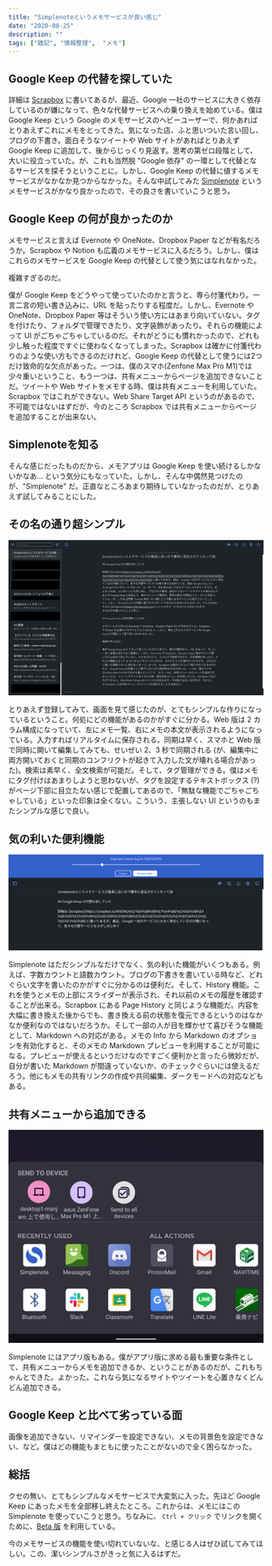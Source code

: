 ```yaml
---
title: "Simplenoteというメモサービスが良い感じ"
date: "2020-08-25"
description: ""
tags: ["雑記", "情報整理",  "メモ"]
--- 
```


## Google Keep の代替を探していた

詳細は [Scrapbox](https://scrapbox.io/MISONLN41/%E4%B8%80%E7%A4%BE%E3%81%AB%E4%BE%9D%E5%AD%98%E3%81%99%E3%82%8B%E3%81%AE%E3%82%92%E3%82%84%E3%82%81%E3%82%8B) に書いてあるが、最近、Google 一社のサービスに大きく依存しているのが嫌になって、色々な代替サービスへの乗り換えを始めている。僕は Google Keep という Google のメモサービスのヘビーユーザーで、何かあればとりあえずこれにメモをとってきた。気になった店、ふと思いついた言い回し、ブログの下書き。面白そうなツイートや Web サイトがあればとりあえず Google Keep に追加して、後からじっくり見返す。思考の第ゼロ段階として、大いに役立っていた。が、これも当然脱 "Google 依存" の一環として代替となるサービスを探そうということに。しかし、Google Keep の代替に値するメモサービスがなかなか見つからなかった。そんな中試してみた [Simplenote](https://simplenote.com/) というメモサービスがかなり良かったので、その良さを書いていこうと思う。

## Google Keep の何が良かったのか

メモサービスと言えば Evernote や OneNote、Dropbox Paper などが有名だろうか。Scrapbox や Notion も広義のメモサービスに入るだろう。しかし、僕はこれらのメモサービスを Google Keep の代替として使う気にはなれなかった。

複雑すぎるのだ。

僕が Google Keep をどうやって使っていたのかと言うと、専ら付箋代わり。一言二言の短い書き込みに、URL を貼ったりする程度だ。しかし、Evernote や OneNote、Dropbox Paper 等はそういう使い方にはあまり向いていない。タグを付けたり、フォルダで管理できたり、文字装飾があったり。それらの機能によって UI がごちゃごちゃしているのだ。それがどうにも慣れかったので、どれも少し触った程度ですぐに使わなくなってしまった。Scrapbox は確かに付箋代わりのような使い方もできるのだけれど、Google Keep の代替として使うには2つだけ致命的な欠点があった。一つは、僕のスマホ(Zenfone Max Pro M1)では少々重いということ、もう一つは、共有メニューからページを追加できないことだ。ツイートや Web サイトをメモする時、僕は共有メニューを利用していた。Scrapbox ではこれができない。Web Share Target API というのがあるので、不可能ではないはずだが、今のところ Scrapbox では共有メニューからページを追加することが出来ない。

## Simplenoteを知る

そんな感じだったものだから、メモアプリは Google Keep を使い続けるしかないかなあ... という気分にもなっていた。しかし、そんな中偶然見つけたのが、"Simplenote" だ。正直なところあまり期待していなかったのだが、とりあえず試してみることにした。

## その名の通り超シンプル

![Simplenote のトップページ](./simplenote-top.png)

とりあえず登録してみて、画面を見て感じたのが、とてもシンプルな作りになっているということ。何処にどの機能があるのかがすぐに分かる。Web 版は 2 カラム構成になっていて、左にメモ一覧、右にメモの本文が表示されるようになっている。入力すればリアルタイムに保存される。同期は早く、スマホと Web 版で同時に開いて編集してみても、せいぜい 2、3 秒で同期される (が、編集中に両方開いておくと同期のコンフリクトが起きて入力した文が壊れる場合があった)。検索は素早く、全文検索が可能だ。そして、タグ管理ができる。僕はメモにタグ付けはあまりしようと思わないが、タグを設定するテキストボックス (?) がページ下部に目立たない感じで配置してあるので、「無駄な機能でごちゃごちゃしている」といった印象は全くない。こういう、主張しない UI というのもまたシンプルな感じで良い。

## 気の利いた便利機能

![Simplenote の History 機能](./simplenote-history.png)

Simplenote はただシンプルなだけでなく、気の利いた機能がいくつもある。例えば、字数カウントと語数カウント。ブログの下書きを書いている時など、どれぐらい文字を書いたのかがすぐに分かるのは便利だ。そして、History 機能。これを使うとメモの上部にスライダーが表示され、それ以前のメモの履歴を確認することが出来る。Scrapbox にある Page History と同じような機能だ。内容を大幅に書き換えた後からでも、書き換える前の状態を復元できるというのはなかなか便利なのではないだろうか。そして一部の人が目を輝かせて喜びそうな機能として、Markdown への対応がある。メモの Info から Markdown のオプションを有効化すると、そのメモの Markdown プレビューを利用することが可能になる。プレビューが使えるというだけなのですごく便利かと言ったら微妙だが、自分が書いた Markdown が間違っていないか、のチェックぐらいには使えるだろう。他にもメモの共有リンクの作成や共同編集、ダークモードへの対応などもある。

## 共有メニューから追加できる

![Firefox の共有メニューに表示される Simplenote アプリ](./simplenote-share.png)

Simplenote にはアプリ版もある。僕がアプリ版に求める最も重要な条件として、共有メニューからメモを追加できるか、ということがあるのだが、これもちゃんとできた。よかった。これなら気になるサイトやツイートを心置きなくどんどん追加できる。

## Google Keep と比べて劣っている面

画像を追加できない、リマインダーを設定できない、メモの背景色を設定できない、など。僕はどの機能もまともに使ったことがないので全く困らなかった。

## 総括

クセの無い、とてもシンプルなメモサービスで大変気に入った。先ほど Google Keep にあったメモを全部移し終えたところ。これからは、メモにはこの Simplenote を使っていこうと思う。ちなみに、 `Ctrl + クリック` でリンクを開くために、[Beta 版](https://staging.simplenote.com/) を利用している。

今のメモサービスの機能を使い切れていないな、と感じる人はぜひ試してみてほしい。この、潔いシンプルさがきっと気に入るはずだ。
